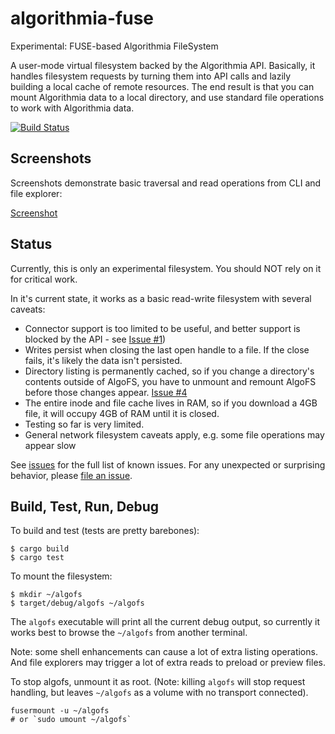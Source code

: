 # algorithmia-fuse
Experimental: FUSE-based Algorithmia FileSystem

A user-mode virtual filesystem backed by the Algorithmia API. Basically, it handles filesystem requests by turning them into API calls and lazily building a local cache of remote resources. The end result is that you can mount Algorithmia data to a local directory, and use standard file operations to work with Algorithmia data.

[![Build Status](https://travis-ci.org/anowell/algorithmia-fuse.svg)](https://travis-ci.org/anowell/algorithmia-fuse)

## Screenshots
Screenshots demonstrate basic traversal and read operations from CLI and file explorer:

[Screenshot](https://www.dropbox.com/s/cczorhr7zmlbn78/algofs-walk-and-grep.png?dl=0)

## Status

Currently, this is only an experimental filesystem. You should NOT rely on it for critical work.

In it's current state, it works as a basic read-write filesystem with several caveats:

- Connector support is too limited to be useful, and better support is blocked by the API - see [Issue #1](../../issues/1))
- Writes persist when closing the last open handle to a file. If the close fails, it's likely the data isn't persisted.
- Directory listing is permanently cached, so if you change a directory's contents outside of AlgoFS, you have to unmount and remount AlgoFS before those changes appear. [Issue #4](../../issues/4)
- The entire inode and file cache lives in RAM, so if you download a 4GB file, it will occupy 4GB of RAM until it is closed.
- Testing so far is very limited.
- General network filesystem caveats apply, e.g. some file operations may appear slow

See [issues](../../issues) for the full list of known issues. For any unexpected or surprising behavior,
please [file an issue](https://github.com/anowell/algorithmia-fuse/issues/new).


## Build, Test, Run, Debug

To build and test (tests are pretty barebones):
```
$ cargo build
$ cargo test
```

To mount the filesystem:
```
$ mkdir ~/algofs
$ target/debug/algofs ~/algofs
```

The `algofs` executable will print all the current debug output,
so currently it works best to browse the `~/algofs` from another terminal.

Note: some shell enhancements can cause a lot of extra listing operations.
And file explorers may trigger a lot of extra reads to preload or preview files.

To stop algofs, unmount it as root. (Note: killing `algofs` will stop request handling, but leaves `~/algofs` as a volume with no transport connected).
```
fusermount -u ~/algofs
# or `sudo umount ~/algofs`
```

